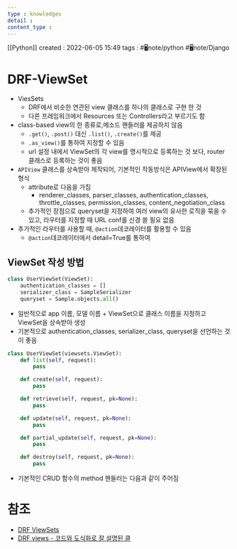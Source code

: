 ```yaml
---
type : knowledges
detail : 
content_type :
---
```


[[Python]]
created : 2022-06-05 15:49
tags : #🖥️note/python  #🖥️note/Django 

# DRF-ViewSet
- ViesSets
	- DRF에서 비슷한 연관된 view 클래스를 하나의 클래스로 구현 한 것
	- 다른 프레임워크에서 Resources 또는 Controllers라고 부르기도 함
- class-based view의 한 종류로,메소드 핸들러를 제공하지 않음
	- `.get()`, `.post()` 대신 `.list()`, `.create()`를 제공
	- `.as_view()`를 통하여 지정할 수 있음
	- url 설정 내에서 ViewSet의 각 view를 명시적으로 등록하는 것 보다, router 클래스로 등록하는 것이 좋음
- `APIView` 클래스를 상속받아 제작되어, 기본적인 작동방식은 APIView에서 확장된 형식
	- attribute로 다음을 가짐
		- renderer_classes, parser_classes, authentication_classes, throttle_classes, permission_classes, content_negotiation_class
	- 추가적인 장점으로 queryset을 지정하여 여러 view의 유사한 로직을 묶을 수 있고, 라우터를 지정할 때 URL conf를 신경 쓸 필요 없음 
- 추가적인 라우터를 사용할 때, `@action`데코레이터를 활용할 수 있음
	- `@action`데코레이터에서 detail=True를 통하여 

## ViewSet 작성 방법
```python
class UserViewSet(ViewSet):
    authentication_classes = []
    serializer_class = SampleSerializer
    queryset = Sample.objects.all()
```
- 일반적으로 app 이름, 모델 이름 + ViewSet으로 클래스 이름을 지정하고 ViewSet을 상속받아 생성
- 기본적으로 authentication_classes, serializer_class, queryset을 선언하는 것이 좋음

```Python
class UserViewSet(viewsets.ViewSet):
    def list(self, request):
        pass

    def create(self, request):
        pass

    def retrieve(self, request, pk=None):
        pass

    def update(self, request, pk=None):
        pass

    def partial_update(self, request, pk=None):
        pass

    def destroy(self, request, pk=None):
        pass
```
- 기본적인 CRUD 함수의 method 핸들러는 다음과 같이 주어짐

# 참조
- [DRF ViewSets](https://www.django-rest-framework.org/api-guide/viewsets/)
- [DRF views - 코드와 도식화로 잘 설명된 클](https://sss20-02.tistory.com/66)

